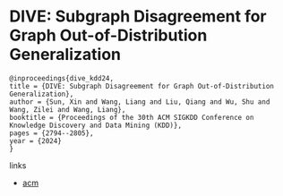 # DIVE: Subgraph Disagreement for Graph Out-of-Distribution Generalization

```
@inproceedings{dive_kdd24,
title = {DIVE: Subgraph Disagreement for Graph Out-of-Distribution Generalization},
author = {Sun, Xin and Wang, Liang and Liu, Qiang and Wu, Shu and Wang, Zilei and Wang, Liang},
booktitle = {Proceedings of the 30th ACM SIGKDD Conference on Knowledge Discovery and Data Mining (KDD)},
pages = {2794--2805},
year = {2024}
}
```

links
- [acm](https://dl.acm.org/doi/10.1145/3637528.3671878)
